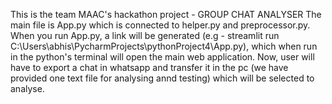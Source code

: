This is the team MAAC's hackathon project - GROUP CHAT ANALYSER
The main file is App.py which is connected to helper.py and preprocessor.py.
When you run App.py, a link will be generated (e.g - streamlit run C:\Users\abhis\PycharmProjects\pythonProject4\App.py), which when run in the python's terminal will open the main web application. 
Now, user will have to export a chat in whatsapp and transfer it in the pc (we have provided one text file for analysing annd testing) which will be selected to analyse.
